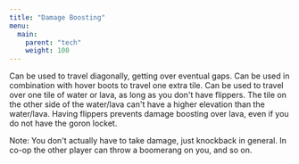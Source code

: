 ```yaml
---
title: "Damage Boosting"
menu:
  main:
    parent: "tech"
    weight: 100
---
```


Can be used to travel diagonally, getting over eventual gaps.
Can be used in combination with hover boots to travel one extra tile.
Can be used to travel over one tile of water or lava, as long as you don't have flippers.
The tile on the other side of the water/lava can't have a higher elevation than the water/lava.
Having flippers prevents damage boosting over lava, even if you do not have the goron locket.

Note:
You don't actually have to take damage, just knockback in general.
In co-op the other player can throw a boomerang on you, and so on.
